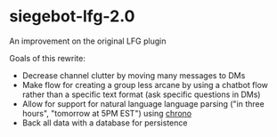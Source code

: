 # siegebot-lfg-2.0
An improvement on the original LFG plugin

Goals of this rewrite:
* Decrease channel clutter by moving many messages to DMs
* Make flow for creating a group less arcane by using a chatbot flow rather than a specific text format (ask specific questions in DMs)
* Allow for support for natural language language parsing ("in three hours", "tomorrow at 5PM EST") using [chrono](https://github.com/wanasit/chrono)
* Back all data with a database for persistence
